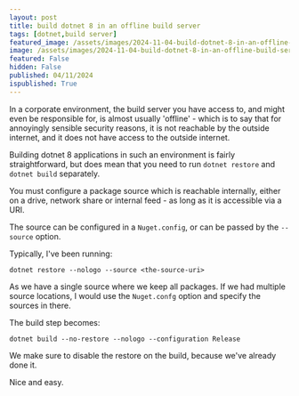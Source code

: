 ```yaml
---
layout: post
title: build dotnet 8 in an offline build server
tags: [dotnet,build server]
featured_image: /assets/images/2024-11-04-build-dotnet-8-in-an-offline-build-server.webp
image: /assets/images/2024-11-04-build-dotnet-8-in-an-offline-build-server.webp
featured: False
hidden: False
published: 04/11/2024
ispublished: True
---
```

In a corporate environment, the build server you have access to, and might even be responsible for, is almost usually 'offline' - which is to say that for annoyingly sensible security reasons, it is not reachable by the outside internet, and it does not have access to the outside internet.

Building dotnet 8 applications in such an environment is fairly straightforward, but does mean that you need to run `dotnet restore` and `dotnet build` separately.

You must configure a package source which is reachable internally, either on a drive, network share or internal feed - as long as it is accessible via a URI.

The source can be configured in a `Nuget.config`, or can be passed by the `--source` option.

Typically, I've been running:

```
dotnet restore --nologo --source <the-source-uri>
```

As we have a single source where we keep all packages. If we had multiple source locations, I would use the `Nuget.confg` option and specify the sources in there.

The build step becomes:

```
dotnet build --no-restore --nologo --configuration Release
```

We make sure to disable the restore on the build, because we've already done it. 

Nice and easy.